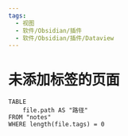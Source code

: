 ```yaml
---
tags:
  - 视图
  - 软件/Obsidian/插件
  - 软件/Obsidian/插件/Dataview
---
```

# 未添加标签的页面

```dataview
TABLE
	file.path AS "路径"
FROM "notes"
WHERE length(file.tags) = 0
```

